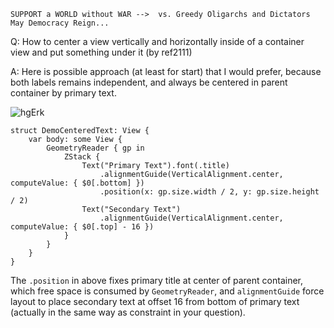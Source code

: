 ```
SUPPORT a WORLD without WAR -->  vs. Greedy Oligarchs and Dictators
May Democracy Reign... 
```

Q: How to center a view vertically and horizontally inside of a container view and put something under it (by ref2111)

A: Here is possible approach (at least for start) that I would prefer, because both labels remains independent, and always be centered in parent container by primary text.

![hgErk](https://user-images.githubusercontent.com/62171579/167195478-172519a6-5686-4b1d-94c1-07423e964547.png)

```
struct DemoCenteredText: View {
    var body: some View {
        GeometryReader { gp in
            ZStack {
                Text("Primary Text").font(.title)
                    .alignmentGuide(VerticalAlignment.center, computeValue: { $0[.bottom] })
                    .position(x: gp.size.width / 2, y: gp.size.height / 2)
                Text("Secondary Text")
                    .alignmentGuide(VerticalAlignment.center, computeValue: { $0[.top] - 16 })
            }
        }
    }
}
```

The `.position` in above fixes primary title at center of parent container, which free space is consumed by `GeometryReader`, and `alignmentGuide` force layout to place secondary text at offset 16 from bottom of primary text (actually in the same way as constraint in your question).

